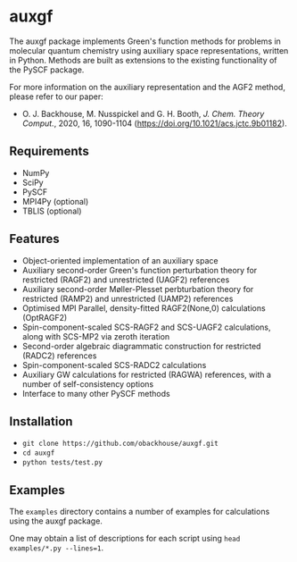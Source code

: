 auxgf
=====

The auxgf package implements Green's function methods for problems in molecular quantum chemistry using auxiliary space representations, written in Python.
Methods are built as extensions to the existing functionality of the PySCF package.

For more information on the auxiliary representation and the AGF2 method, please refer to our paper:

* O. J. Backhouse, M. Nusspickel and G. H. Booth, *J. Chem. Theory Comput.*, 2020, 16, 1090-1104 (https://doi.org/10.1021/acs.jctc.9b01182).

Requirements
------------

* NumPy
* SciPy
* PySCF
* MPI4Py (optional)
* TBLIS (optional)

Features
--------

* Object-oriented implementation of an auxiliary space
* Auxiliary second-order Green's function perturbation theory for restricted (RAGF2) and unrestricted (UAGF2) references
* Auxiliary second-order Møller-Plesset perbturbation theory for restricted (RAMP2) and unrestricted (UAMP2) references
* Optimised MPI Parallel, density-fitted RAGF2(None,0) calculations (OptRAGF2)
* Spin-component-scaled SCS-RAGF2 and SCS-UAGF2 calculations, along with SCS-MP2 via zeroth iteration
* Second-order algebraic diagrammatic construction for restricted (RADC2) references
* Spin-component-scaled SCS-RADC2 calculations
* Auxiliary GW calculations for restricted (RAGWA) references, with a number of self-consistency options
* Interface to many other PySCF methods

Installation
------------

 - `git clone https://github.com/obackhouse/auxgf.git`
 - `cd auxgf`
 - `python tests/test.py`

Examples
--------

The `examples` directory contains a number of examples for calculations using the auxgf package. 

One may obtain a list of descriptions for each script using `head examples/*.py --lines=1`.

